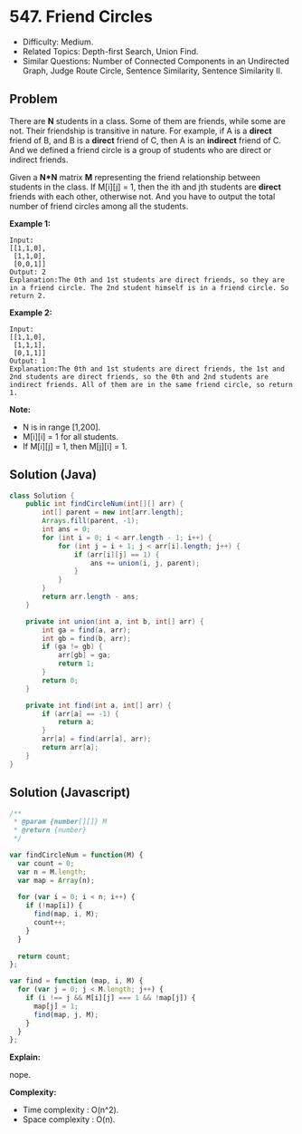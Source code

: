 # 547. Friend Circles

- Difficulty: Medium.
- Related Topics: Depth-first Search, Union Find.
- Similar Questions: Number of Connected Components in an Undirected Graph, Judge Route Circle, Sentence Similarity, Sentence Similarity II.

## Problem

There are **N** students in a class. Some of them are friends, while some are not. Their friendship is transitive in nature. For example, if A is a **direct** friend of B, and B is a **direct** friend of C, then A is an **indirect** friend of C. And we defined a friend circle is a group of students who are direct or indirect friends.

Given a **N*N** matrix **M** representing the friend relationship between students in the class. If M[i][j] = 1, then the ith and jth students are **direct** friends with each other, otherwise not. And you have to output the total number of friend circles among all the students.

**Example 1:**
```
Input: 
[[1,1,0],
 [1,1,0],
 [0,0,1]]
Output: 2
Explanation:The 0th and 1st students are direct friends, so they are in a friend circle. The 2nd student himself is in a friend circle. So return 2.
```

**Example 2:**
```
Input: 
[[1,1,0],
 [1,1,1],
 [0,1,1]]
Output: 1
Explanation:The 0th and 1st students are direct friends, the 1st and 2nd students are direct friends, so the 0th and 2nd students are indirect friends. All of them are in the same friend circle, so return 1.
```

**Note:**

- N is in range [1,200].
- M[i][i] = 1 for all students.
- If M[i][j] = 1, then M[j][i] = 1.


## Solution (Java)
```java
class Solution {
    public int findCircleNum(int[][] arr) {
        int[] parent = new int[arr.length];
        Arrays.fill(parent, -1);
        int ans = 0;
        for (int i = 0; i < arr.length - 1; i++) {
            for (int j = i + 1; j < arr[i].length; j++) {
                if (arr[i][j] == 1) {
                    ans += union(i, j, parent);
                }
            }
        }
        return arr.length - ans;
    }

    private int union(int a, int b, int[] arr) {
        int ga = find(a, arr);
        int gb = find(b, arr);
        if (ga != gb) {
            arr[gb] = ga;
            return 1;
        }
        return 0;
    }

    private int find(int a, int[] arr) {
        if (arr[a] == -1) {
            return a;
        }
        arr[a] = find(arr[a], arr);
        return arr[a];
    }
}
```

## Solution (Javascript)

```javascript
/**
 * @param {number[][]} M
 * @return {number}
 */

var findCircleNum = function(M) {
  var count = 0;
  var n = M.length;
  var map = Array(n);
  
  for (var i = 0; i < n; i++) {
    if (!map[i]) {
      find(map, i, M);
      count++;
    }
  }
  
  return count;
};

var find = function (map, i, M) {
  for (var j = 0; j < M.length; j++) {
    if (i !== j && M[i][j] === 1 && !map[j]) {
      map[j] = 1;
      find(map, j, M);
    }
  }
};
```

**Explain:**

nope.

**Complexity:**

* Time complexity : O(n^2).
* Space complexity : O(n).
